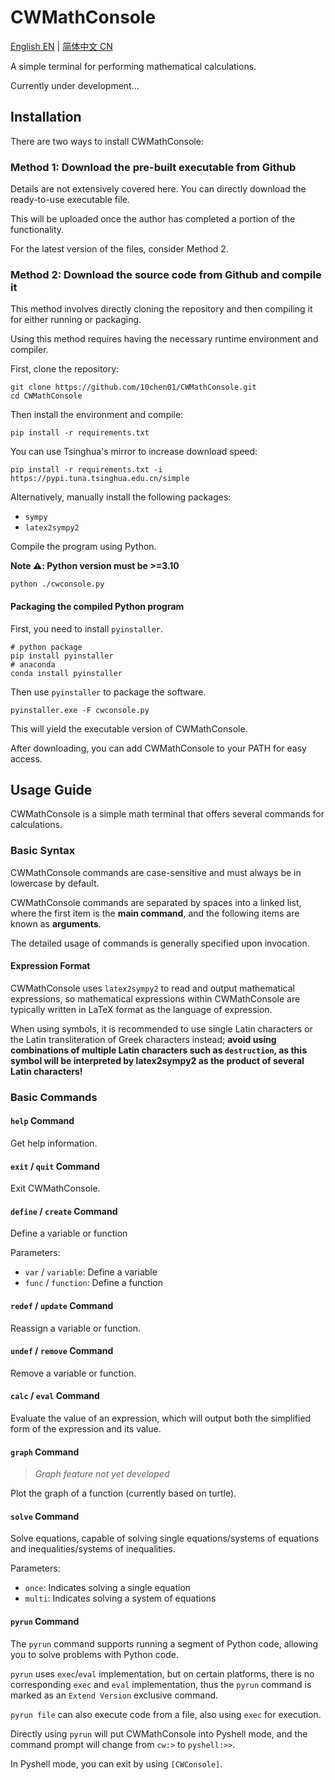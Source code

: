 # CWMathConsole

[English EN](./README_en.md) | [简体中文 CN](./README_cn.md)

A simple terminal for performing mathematical calculations.

Currently under development...

## Installation

There are two ways to install CWMathConsole:

### Method 1: Download the pre-built executable from Github

Details are not extensively covered here. You can directly download the ready-to-use executable file.

This will be uploaded once the author has completed a portion of the functionality.

For the latest version of the files, consider Method 2.

### Method 2: Download the source code from Github and compile it

This method involves directly cloning the repository and then compiling it for either running or packaging.

Using this method requires having the necessary runtime environment and compiler.

First, clone the repository:

```shell
git clone https://github.com/10chen01/CWMathConsole.git
cd CWMathConsole
```

Then install the environment and compile:

```shell
pip install -r requirements.txt
```

You can use Tsinghua's mirror to increase download speed:

```shell
pip install -r requirements.txt -i https://pypi.tuna.tsinghua.edu.cn/simple
```

Alternatively, manually install the following packages:
- `sympy`
- `latex2sympy2`

Compile the program using Python.

**Note ⚠️: Python version must be >=3.10**

```shell
python ./cwconsole.py
```

#### Packaging the compiled Python program

First, you need to install `pyinstaller`.

```shell
# python package
pip install pyinstaller
# anaconda
conda install pyinstaller
```

Then use `pyinstaller` to package the software.

```shell
pyinstaller.exe -F cwconsole.py
```

This will yield the executable version of CWMathConsole.

After downloading, you can add CWMathConsole to your PATH for easy access.

## Usage Guide

CWMathConsole is a simple math terminal that offers several commands for calculations.

### Basic Syntax

CWMathConsole commands are case-sensitive and must always be in lowercase by default.

CWMathConsole commands are separated by spaces into a linked list, where the first item is the **main command**, and the following items are known as **arguments**.

The detailed usage of commands is generally specified upon invocation.

#### Expression Format

CWMathConsole uses `latex2sympy2` to read and output mathematical expressions, so mathematical expressions within CWMathConsole are typically written in LaTeX format as the language of expression.

When using symbols, it is recommended to use single Latin characters or the Latin transliteration of Greek characters instead; **avoid using combinations of multiple Latin characters such as `destruction`, as this symbol will be interpreted by latex2sympy2 as the product of several Latin characters!**

### Basic Commands

#### `help` Command

Get help information.

#### `exit` / `quit` Command

Exit CWMathConsole.

#### `define` / `create` Command

Define a variable or function

Parameters:
- `var` / `variable`: Define a variable
- `func` / `function`: Define a function

#### `redef` / `update` Command

Reassign a variable or function.

#### `undef` / `remove` Command

Remove a variable or function.

#### `calc` / `eval` Command

Evaluate the value of an expression, which will output both the simplified form of the expression and its value.

#### `graph` Command

> *Graph feature not yet developed*

Plot the graph of a function (currently based on turtle).

#### `solve` Command

Solve equations, capable of solving single equations/systems of equations and inequalities/systems of inequalities.

Parameters:

- `once`: Indicates solving a single equation
- `multi`: Indicates solving a system of equations

#### `pyrun` Command

The `pyrun` command supports running a segment of Python code, allowing you to solve problems with Python code.

`pyrun` uses `exec`/`eval` implementation, but on certain platforms, there is no corresponding `exec` and `eval` implementation, thus the `pyrun` command is marked as an `Extend Version` exclusive command.

`pyrun file` can also execute code from a file, also using `exec` for execution.

Directly using `pyrun` will put CWMathConsole into Pyshell mode, and the command prompt will change from `cw:>` to `pyshell:>>`.

In Pyshell mode, you can exit by using `[CWConsole]`.
